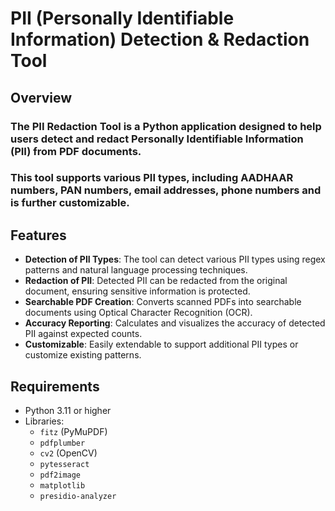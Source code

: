 # PII (Personally Identifiable Information) Detection & Redaction Tool

## Overview

### The PII Redaction Tool is a Python application designed to help users detect and redact Personally Identifiable Information (PII) from PDF documents. 
### This tool supports various PII types, including AADHAAR numbers, PAN numbers, email addresses, phone numbers and is further customizable.

## Features

- **Detection of PII Types**: The tool can detect various PII types using regex patterns and natural language processing techniques.
- **Redaction of PII**: Detected PII can be redacted from the original document, ensuring sensitive information is protected.
- **Searchable PDF Creation**: Converts scanned PDFs into searchable documents using Optical Character Recognition (OCR).
- **Accuracy Reporting**: Calculates and visualizes the accuracy of detected PII against expected counts.
- **Customizable**: Easily extendable to support additional PII types or customize existing patterns.

## Requirements

- Python 3.11 or higher
- Libraries:
  - `fitz` (PyMuPDF)
  - `pdfplumber`
  - `cv2` (OpenCV)
  - `pytesseract`
  - `pdf2image`
  - `matplotlib`
  - `presidio-analyzer`


